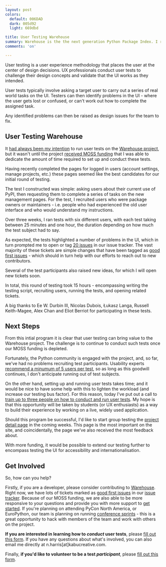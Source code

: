 ```yaml
---
layout: post
colors:
  default: 006DAD
  dark: 005d92
  light: 669dbd

title: User Testing Warehouse
summary: Warehouse is the the next generation Python Package Index. I recently conducted a series of user tests on the management user interface. This article explores what user testing is, how we applied it and what I'm hoping to do next.
comments: 'on'

---
```


User testing is a user experience methodology that places the user at the center of design decisions. UX professionals conduct user tests to challenge their design concepts and validate that the UI works as they intended.

User tests typically involve asking a target user to carry out a series of real world tasks on the UI. Testers can then identify problems in the UI - where the user gets lost or confused, or can't work out how to complete the assigned task.

Any identified problems can then be raised as design issues for the team to fix.

## User Testing Warehouse

It [had always been my intention](http://whoisnicoleharris.com/2015/12/31/designing-warehouse-an-overview.html) to run user tests on the [Warehouse project](https://pypi.org/), but it wasn't until the project [received MOSS funding](http://pyfound.blogspot.co.uk/2017/11/the-psf-awarded-moss-grant-pypi.html) that I was able to dedicate the amount of time required to set up and conduct these tests.

Having recently completed the pages for logged in users (account settings, manage projects, etc.) these pages seemed like the best candidates for our initial round of testing.

The test I constructed was simple: asking users about their current use of PyPI, then requesting them to complete a series of tasks on the new management pages. For the test, I recruited users who were package owners or maintainers - i.e. people who had experienced the old user interface and who would understand my instructions.

Over three weeks, I ran tests with six different users, with each test taking between 25 minutes and one hour, the duration depending on how much the test subject had to say.

As expected, the tests highlighted a number of problems in the UI, which in turn prompted me to open or tag [20 issues](https://github.com/pypa/warehouse/issues?q=is%3Aissue+label%3A%22user+testing%22) in our issue tracker. The vast majority of these tickets are simple changes that have been tagged as [good first issues](https://github.com/pypa/warehouse/issues?q=is%3Aissue+label%3A%22good+first+issue%22) - which should in turn help with our efforts to reach out to new contributors.

Several of the test participants also raised new ideas, for which I will open new tickets soon.

In total, this round of testing took 15 hours - encompassing writing the testing script, recruiting users, running the tests, and opening related tickets.

A big thanks to Ee W. Durbin III, Nicolas Dubois, Łukasz Langa, Russell Keith-Magee, Alex Chan and Eliot Berriot for participating in these tests.

## Next Steps

From this intial program it is clear that user testing can bring value to the Warehouse project. The challenge is to continue to conduct such tests once our MOSS funding is depleted.

Fortunately, the Python community is engaged with the project, and, so far, we've had no problems recruiting test participants. Usability experts [recommend a minumum of 5 users per test](https://www.nngroup.com/articles/how-many-test-users/), so as long as this goodwill continues, I don't anticipate running out of test subjects.

On the other hand, setting up and running user tests takes time; and it would be nice to have some help with this to lighten the workload (and increase our testing bus factor). For this reason, today I've put out a call to [train up to three people on how to conduct and run user tests](https://gist.github.com/nlhkabu/a0b1ae0016a2641f6b79d9ace9110403). My hope is that this opportunity will be taken by students (or UX enthusiasts) as a way to build their experience by working on a live, widely used application.

Should this program be successful, I'd like to start group testing the [project detail page](https://pypi.org/project/Flask/) in the coming weeks. This page is the most important on the site, and coincidentally, the page we've also received the most feedback about.

With more funding, it would be possible to extend our testing further to encompass testing the UI for accessibility and internationalisation.

## Get Involved

So, how can you help?

Firstly, if you are a developer, please consider contributing to [Warehouse](https://github.com/pypa/warehouse). Right now, we have lots of tickets marked as [good first issues](https://github.com/pypa/warehouse/issues?q=is%3Aissue+is%3Aopen+label%3A%22good+first+issue%22) in our [issue tracker](https://github.com/pypa/warehouse/issues). Because of our MOSS funding, we are also able to be more responsive to your questions and provide you with more support to [get started](https://warehouse.readthedocs.io/development/getting-started/). If you're planning on attending PyCon North America, or EuroPython, our team is planning on running [conference sprints](https://wiki.python.org/psf/PackagingSprints) - this is a great opportunity to hack with members of the team and work with others on the project.

**If you are interested in learning how to _conduct_ user tests**, please [fill out this form](https://goo.gl/forms/vdqr14IzHwIQLfAc2). If you have any questions about what's involved, you can also email me directly at n.harris[at]kabucreative.com.

Finally, **if you'd like to volunteer to be a test _participant_**, please [fill out this form](https://goo.gl/forms/KsgCZKWRHPS572gp2).
